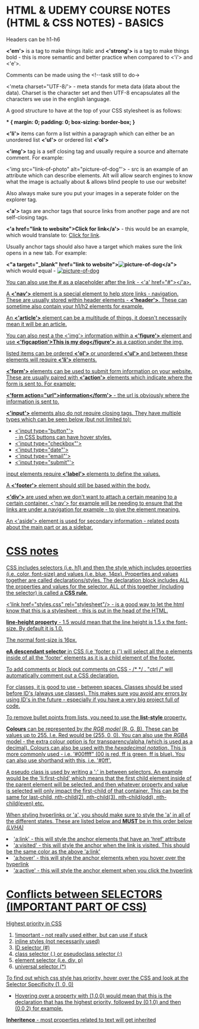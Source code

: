# HTML & UDEMY COURSE NOTES (HTML & CSS NOTES) - BASICS

Headers can be h1-h6

<strong><'em'></strong> is a tag to make things italic and <strong><'strong'></strong> is a tag to make things bold - this is more semantic and better practice when compared to <'i'> and <'e'>.

Comments can be made using the <!--task still to do->

<'meta charset="UTF-8/'> - meta stands for meta data (data about the data). Charset is the character set and then UTF-8 encapsulates all the characters we use in the english language.

A good structure to have at the top of your CSS stylesheet is as follows: 

<strong>* {
    margin: 0;
    padding: 0;
    box-sizing: border-box; 
}</strong>

<strong><'li'></strong> items can form a list within a paragraph which can either be an unordered list <strong><'ul'></strong> or ordered list <strong><'ol'></strong>

<strong><'img'></strong> tag is a self closing tag and usually require a source and alternate comment. For example: 

<'img src="link-of-photo" alt="picture-of-dog"'> - src is an example of an attribute which can describe elements. Alt will allow search engines to know what the image is actually about & allows blind people to use our website!

Also always make sure you put your images in a seperate folder on the explorer tag.

<strong><'a'></strong> tags are anchor tags that source links from another page and are not self-closing tags.

<strong><'a href="link to website">Click for link</a'></strong> - this would be an example, which would translate to: <a href="link_to_website">Click for link</a>.

Usually anchor tags should also have a target which makes sure the link opens in a new tab. For example: 

<strong><"a target="_blank" href="link to website"><img src="link-to-picture" alt="picture-of-dog"/></a"></strong> which would equal - <a target="_blank" href="link_to_website"><img src="link-to-picture" alt="picture-of-dog"/>

You can also use the # as a placeholder after the link - <'a' href="#"></'a>. 

A <strong><'nav'></strong> element is a special element to help store links - navigation. These are usually stored within header elements - <strong><'header'></strong>. These can sometime also contain your h1/h2 elements for example.

An <strong><'article'></strong> element can be a multitude of things, it doesn't necessarily mean it will be an article. 

You can also nest a the </strong><'img'></strong> information within a <strong><'figure'></strong> element and use <strong><'figcaption'>This is my dog</figcaption></figure'></strong> as a caption under the img.

listed items can be ordered <strong><'ol'></strong> or unordered <strong><'ul'></strong> and between these elements will require <strong><'li'></strong> elements.

<strong><'form'></strong> elements can be used to submit form information on your website. These are usually paired with <strong><'action'></strong> elements which indicate where the form is sent to. For example: 

<strong><'form action="url">information</form'></strong> - the url is obviously where the information is sent to. 

<strong><'input'></strong> elements also do not require closing tags. They have multiple types which can be seen below (but not limited to):

<ul>
<li><'input type="button"'></li> - in CSS buttons can have hover styles.

<li><'input type="checkbox"'></li>

<li><'input type="date"'></li>

<li><'input type="email"'></li>

<li><'input type="submit"'></li>
</ul>

input elements require <strong><'label'></strong> elements to define the values. 

A <strong><'footer'></strong> element should still be based within the body.

<strong><'div'></strong> are used when we don't want to attach a certain meaning to a certain container. <'nav'> for example will be needing to ensure that the links are under a navigation for example - to give the element meaning.

An <'aside'> element is used for secondary information - related posts about the main part or as a sidebar. 

# CSS notes

CSS includes selectors (i.e. h1) and then the style which includes properties (i.e. color, font-size) and values (i.e. blue, 14px). Properties and values together are called declarations/styles. The declaration block includes ALL the properties and values for the selector. ALL of this together (including the selector) is called a <strong>CSS rule</strong>. 

<'link href="styles.css" rel="stylesheet"/> - is a good way to let the html know that this is a stylesheet - this is put in the head of the HTML. 

<strong>line-height property</strong> - 1.5 would mean that the line height is 1.5 x the font-size. By default it is 1.0.

The normal font-size is 16px. 

<strong>eA descendant selector</strong> in CSS (i.e 'footer p {') will select all the p elements inside of all the 'footer' elements as it is a child element of the footer. 

To add comments or block out comments on CSS - /* */ . "ctrl /" will automatically comment out a CSS declaration.

For classes, it is good to use - between spaces. Classes should be used before ID's (always use classes). This makes sure you avoid any errors by using ID's in the future - especially if you have a very big project full of code.

To remove bullet points from lists, you need to use the <strong>list-style</strong> property. 

<strong>Colours</strong> can be represented by <em>the RGB model</em> (R, G, B). These can be values up to 255. I.e. Red would be (255, 0, 0). You can also use the <em>RGBA</em> model - the extra colour option is for transparency/alpha (which is used as a decimal). Colours can also be used with the <em>hexadecimal notation</em>. This is more commonly used - i.e. '#00ffff" (00 is red, ff is green, ff is blue). You can also use shorthand with this, i.e. '#0ff'. 

A pseudo class is used by writing a ':' in between selectors. An example would be the 'li:first-child' which means that the first child element inside of the parent element will be selected, and then whatever property and value is selected will only impact the first-child of that container. This can be the same for last-child, nth-child(2), nth-child(3), nth-child(odd), nth-child(even) etc. 

When styling hyperlinks or 'a', you should make sure to style the 'a' in all of the different states. These are listed below and <strong>MUST</strong> be in this order below <em>(LVHA)</em> 
</ul>
<li>'a:link' - this will style the anchor elements that have an 'href' attribute</li>
<li>'a:visited' - this will style the anchor when the link is visited. This should be the same color as the above 'a:link'</li>
<li>'a:hover' - this will style the anchor elements when you hover over the hyperlink</li>
<li>'a:active' - this will style the anchor element when you click the hyperlink</li>
</ul>

# Conflicts between SELECTORS (IMPORTANT PART OF CSS)

Highest priority in CSS

<ol>
    <li>!important - not really used either, but can use if stuck</li>
    <li>inline styles (not necessarily used)</li>
    <li>ID selector (#)</li>
    <li>class selector (.) or pseudoclass selector (:) </li>
    <li>element selector (i.e. div, p)</li>
    <li>universal selector (*)</li>
</ol>

To find out which css style has priority, hover over the CSS and look at the Selector Specificity (1, 0, 0)

<ul>
    <li>Hovering over a property with (1,0,0) would mean that this is the declaration that has the highest priority, followed by (0,1,0) and then (0,0,2) for example.</li>
</ul>

<strong>Inheritence</strong> - most properties related to text will get inherited
